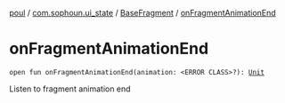 [poul](../../index.md) / [com.sophoun.ui_state](../index.md) / [BaseFragment](index.md) / [onFragmentAnimationEnd](./on-fragment-animation-end.md)

# onFragmentAnimationEnd

`open fun onFragmentAnimationEnd(animation: <ERROR CLASS>?): `[`Unit`](https://kotlinlang.org/api/latest/jvm/stdlib/kotlin/-unit/index.html)

Listen to fragment animation end

